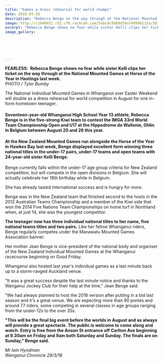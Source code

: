 ```yaml
---
title: "Games a dress rehearsal for world champs"
date: 2018-03-29
description: "Rebecca Benge on the way through at the National Mounted Games at Horse of the Year..."
image: http://c1940652.r52.cf0.rackcdn.com/5abc0c8db8d39a749900115a/3U7NHALNTZAYVID2NS2BCQZEEY.jpg
excerpt: "Rebecca Benge shows no fear while sister Kelli clips her ticket on the way through at the National Mounted Games at Horse of the Year in Hastings last week."
image_gallery:
    
    
    
    
    
---
```


<p><strong>FEARLESS:&nbsp;&nbsp;</strong><span><strong>Rebecca Benge shows no fear while sister Kelli clips her ticket on the way through at the National Mounted Games at Horse of the Year in Hastings last week.</strong> <br /><em>PHOTO / Tyler Bumby</em></span></p>
<p class="element element-paragraph">The National Individual Mounted Games in Whanganui over Easter Weekend will double as a dress rehearsal for world competition in August for one in-form hometown teenager.</p>
<h4 class="element element-paragraph">Seventeen-year-old Whanganui High School Year 13 athlete, Rebecca Benge is in the five-strong Kiwi team to contest the IMGA 33rd World Team Championship Open and U17 at the Hippodrome de Wallonie, Ghlin in Belgium between August 20 and 26 this year.</h4>
<h4 class="element element-paragraph">At the New Zealand Mounted Games run alongside the Horse of the Year in Hawkes Bay last week, Benge displayed excellent form winning three national titles in the under-17 pairs, under-17 teams and open teams with 24-year-old sister Kelli Benge.</h4>
<p class="element element-paragraph">Benge currently falls within the under-17 age group criteria for New Zealand competition, but will compete in the open divisions in Belgium. She will actually celebrate her 18th birthday while in Belgium.</p>
<p class="element element-paragraph">She has already tasted international success and is hungry for more.</p>
<p class="element element-paragraph">Benge was in the New Zealand team that finished second to the hosts in the 2012 Australian Teams Championship and a member of the Kiwi side that won the 2014 Five Nations Team Championships on home turf in Northland when, at just 14, she was the youngest competitor.</p>
<p class="element element-paragraph"><strong>The teenager now has three individual national titles to her name, five national teams titles and two pairs.</strong> Like her fellow Whanganui riders, Benge regularly competes under the Manawatu Mounted Games Association banner.</p>
<p class="element element-paragraph">Her mother Jean Benge is vice-president of the national body and organiser of the New Zealand Individual Mounted Games at the Whanganui racecourse beginning on Good Friday.</p>
<p class="element element-paragraph">Whanganui also hosted last year's individual games as a last minute back up to a storm-ravged Auckland venue.</p>
<p class="element element-paragraph">"It was a great success despite the last minute notice and thanks to the Wanganui Jockey Club for their help at the time," Jean Benge said.</p>
<p class="element element-paragraph">"We had always planned to host the 2018 version after putting in a bid last season and it's a great venue. We are expecting more than 90 ponies and around 77 riders, some competing in several classes in age groups ranging from the under-12s to the over 35s.</p>
<p class="element element-paragraph"><strong>"This will be the final big event before the worlds in August and as always will provide a great spectacle. The public is welcome to come along and watch. Entry is free from the Anson St entrance off Carlton Ave beginning at 9.30am on Friday and 9am both Saturday and Sunday. The finals are on Sunday," Benge said.</strong></p>
<p><em>Mr Iain Hyndman</em><br /><em>Wanganui Chronicle 29/3/18</em></p>

